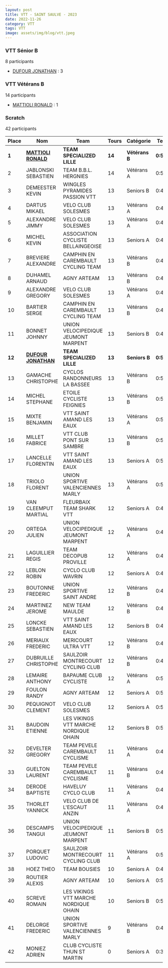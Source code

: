 ```yaml
---
layout: post
title: VTT - SAINT SAULVE - 2023
date: 2022-11-26
category: VTT
tags: VTT
image: assets/img/blog/vtt.jpeg
---
```


### VTT Sénior B
8 participants
- [DUFOUR JONATHAN](https://teamspecializedlille.cc/coureurs/dufourjonathan) : 3

### VTT Vétérans B
14 participants
- [MATTIOLI RONALD](https://teamspecializedlille.cc/coureurs/mattiolironald) : 1

### Scratch
42 participants

| Place | Nom | Team | Tours | Catégorie | Temps |
|---|---|---|---|---|---|
| **1** | **[MATTIOLI RONALD](https://teamspecializedlille.cc/coureurs/mattiolironald)** | **TEAM SPECIALIZED LILLE** | **14** | **Vétérans B** | **0:50:13** | 
| 2 | JABLONSKI SEBASTIEN | TEAM B.B.L. HERGNIES | 14 | Vétérans A | 0:50:16 | 
| 3 | DEMEESTER KEVIN | WINGLES PYRAMIDES PASSION VTT | 13 | Seniors B | 0:47:34 | 
| 4 | DARTUS MIKAEL | VELO CLUB SOLESMES | 13 | Vétérans A | 0:47:53 | 
| 5 | ALEXANDRE JIMMY | VELO CLUB SOLESMES | 13 | Vétérans A | 0:48:7 | 
| 6 | MICHEL KEVIN | ASSOCIATION CYCLISTE BELLAINGEOISE | 13 | Seniors A | 0:48:15 | 
| 7 | BREVIERE ALEXANDRE | CAMPHIN EN CAREMBAULT CYCLING TEAM | 13 | Vétérans B | 0:49:3 | 
| 8 | DUHAMEL ARNAUD | AGNY ARTEAM | 13 | Vétérans B | 0:49:4 | 
| 9 | ALEXANDRE GREGORY | VELO CLUB SOLESMES | 13 | Vétérans A | 0:49:14 | 
| 10 | BARTIER SERGE | CAMPHIN EN CAREMBAULT CYCLING TEAM | 13 | Vétérans B | 0:49:14 | 
| 11 | BONNET JOHNNY | UNION VELOCIPEDIQUE JEUMONT MARPENT | 13 | Seniors B | 0:49:36 | 
| **12** | **[DUFOUR JONATHAN](https://teamspecializedlille.cc/coureurs/dufourjonathan)** | **TEAM SPECIALIZED LILLE** | **13** | **Seniors B** | **0:50:15** | 
| 13 | GAMACHE CHRISTOPHE | CYCLOS RANDONNEURS LA BASSEE | 13 | Vétérans B | 0:50:27 | 
| 14 | MICHEL STEPHANE | ETOILE CYCLISTE FEIGNIES | 13 | Vétérans B | 0:50:34 | 
| 15 | MIXTE BENJAMIN | VTT SAINT AMAND LES EAUX | 13 | Vétérans A | 0:50:39 | 
| 16 | MILLET FABRICE | VTT  CLUB PONT SUR SAMBRE | 13 | Vétérans B | 0:50:41 | 
| 17 | LANCELLE FLORENTIN | VTT SAINT AMAND LES EAUX | 13 | Seniors A | 0:51:37 | 
| 18 | TRIOLO FLORENT | UNION SPORTIVE VALENCIENNES MARLY | 13 | Vétérans A | 0:51:43 | 
| 19 | VAN CLEEMPUT MARTIAL | FLEURBAIX TEAM SHARK VTT | 12 | Seniors A | 0:47:40 | 
| 20 | ORTEGA JULIEN | UNION VELOCIPEDIQUE JEUMONT MARPENT | 12 | Vétérans A | 0:47:41 | 
| 21 | LAGUILLIER REGIS | TEAM DECOPUB PROVILLE | 12 | Vétérans A | 0:47:42 | 
| 22 | LEBLON ROBIN | CYCLO CLUB WAVRIN | 12 | Seniors A | 0:48:12 | 
| 23 | BOUTONNE FREDERIC | UNION SPORTIVE SAINT ANDRE | 12 | Vétérans B | 0:48:13 | 
| 24 | MARTINEZ JEROME | NEW TEAM MAULDE | 12 | Vétérans B | 0:48:22 | 
| 25 | LONCKE SEBASTIEN | VTT SAINT AMAND LES EAUX | 12 | Seniors B | 0:48:47 | 
| 26 | MERIAUX FREDERIC | MERICOURT ULTRA VTT | 12 | Vétérans B | 0:49:23 | 
| 27 | DUBRUILLE CHRISTOPHE | SAULZOIR MONTRECOURT CYCLING CLUB | 12 | Vétérans B | 0:49:40 | 
| 28 | LEMAIRE ANTHONY | BAPAUME CLUB CYCLISTE | 12 | Vétérans A | 0:50:25 | 
| 29 | FOULON RANDY | AGNY ARTEAM | 12 | Seniors A | 0:50:46 | 
| 30 | PEQUIGNOT CLEMENT | VELO CLUB SOLESMES | 12 | Seniors A | 0:51:3 | 
| 31 | BAUDOIN ETIENNE | LES VIKINGS VTT MARCHE NORDIQUE OHAIN | 12 | Seniors B | 0:51:8 | 
| 32 | DEVELTER GREGORY | TEAM PEVELE CAREMBAULT CYCLISME | 11 | Vétérans A | 0:47:54 | 
| 33 | GUELTON LAURENT | TEAM PEVELE CAREMBAULT CYCLISME | 11 | Vétérans B | 0:47:54 | 
| 34 | DERODE BAPTISTE | HAVELUY CYCLO CLUB | 11 | Vétérans A | 0:48:10 | 
| 35 | THORLET YANNICK | VELO CLUB DE L'ESCAUT ANZIN | 11 | Vétérans A | 0:48:11 | 
| 36 | DESCAMPS TANGUI | UNION VELOCIPEDIQUE JEUMONT MARPENT | 11 | Seniors B | 0:51:1 | 
| 37 | PORQUET LUDOVIC | SAULZOIR MONTRECOURT CYCLING CLUB | 11 | Vétérans A | 0:51:50 | 
| 38 | HOEZ THEO | TEAM BOUSIES | 10 | Seniors A | 0:47:37 | 
| 39 | ROUTIER ALEXIS | AGNY ARTEAM | 10 | Seniors A | 0:50:32 | 
| 40 | SCREVE ROMAIN | LES VIKINGS VTT MARCHE NORDIQUE OHAIN | 10 | Seniors B | 0:50:44 | 
| 41 | DELORGE FREDERIC | UNION SPORTIVE VALENCIENNES MARLY | 9 | Vétérans B | 0:48:26 | 
| 42 | MONIEZ ADRIEN | CLUB CYCLISTE THUN ST MARTIN | 0 | Seniors A | 0:38:53 | 
